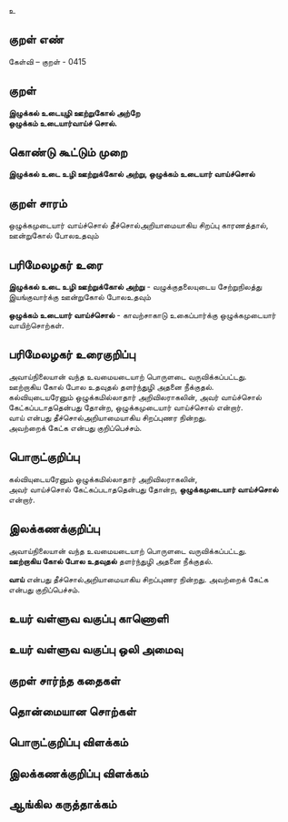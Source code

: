 உ

## குறள் எண் 

கேள்வி – குறள் - 0415  

## குறள் 

**இழுக்கல் உடையுழி ஊற்றுகோல் அற்றே  
ஒழுக்கம் உடையார்வாய்ச் சொல்.**

## கொண்டு கூட்டும் முறை

**இழுக்கல் உடை உழி ஊற்றுக்கோல் அற்று, ஒழுக்கம் உடையார் வாய்ச்சொல்**  

## குறள் சாரம் 

ஒழுக்கமுடையார் வாய்ச்சொல் தீச்சொல்அறியாமையாகிய சிறப்பு காரணத்தால்,  
ஊன்றுகோல் போலஉதவும்  

## பரிமேலழகர் உரை

**இழுக்கல் உடை உழி ஊற்றுக்கோல் அற்று** - வழுக்குதலையுடைய சேற்றுநிலத்து இயங்குவார்க்கு ஊன்றுகோல் போலஉதவும்  

**ஒழுக்கம் உடையார் வாய்ச்சொல்** - காவற்சாகாடு உகைப்பார்க்கு ஒழுக்கமுடையார் வாயிற்சொற்கள்.  


## பரிமேலழகர் உரைகுறிப்பு   

அவாய்நிலையான் வந்த உவமையடையாற் பொருளடை வருவிக்கப்பட்டது.  
ஊற்றாகிய கோல் போல உதவுதல் தளர்ந்துழி அதனை நீக்குதல்.  
கல்வியுடையரேனும் ஒழுக்கமில்லாதார் அறிவிலராகலின், அவர் வாய்ச்சொல் கேட்கப்படாததென்பது தோன்ற, ஒழுக்கமுடையார் வாய்ச்சொல் என்றார்.  
வாய் என்பது தீச்சொல்அறியாமையாகிய சிறப்புணர நின்றது.   
அவற்றைக் கேட்க என்பது குறிப்பெச்சம்.    

## பொருட்குறிப்பு 

கல்வியுடையரேனும் ஒழுக்கமில்லாதார் அறிவிலராகலின்,  
அவர் வாய்ச்சொல் கேட்கப்படாததென்பது தோன்ற, **ஒழுக்கமுடையார் வாய்ச்சொல்** என்றார்.    

## இலக்கணக்குறிப்பு  

அவாய்நிலையான் வந்த உவமையடையாற் பொருளடை வருவிக்கப்பட்டது.  
**ஊற்றாகிய கோல் போல உதவுதல்** தளர்ந்துழி அதனை நீக்குதல்.  

**வாய்** என்பது தீச்சொல்அறியாமையாகிய சிறப்புணர நின்றது.
அவற்றைக் கேட்க என்பது குறிப்பெச்சம்.  

## உயர் வள்ளுவ வகுப்பு காணொளி


## உயர் வள்ளுவ வகுப்பு ஒலி அமைவு 

 
## குறள் சார்ந்த கதைகள் 


## தொன்மையான சொற்கள்


## பொருட்குறிப்பு விளக்கம்


## இலக்கணக்குறிப்பு விளக்கம்


## ஆங்கில கருத்தாக்கம் 


